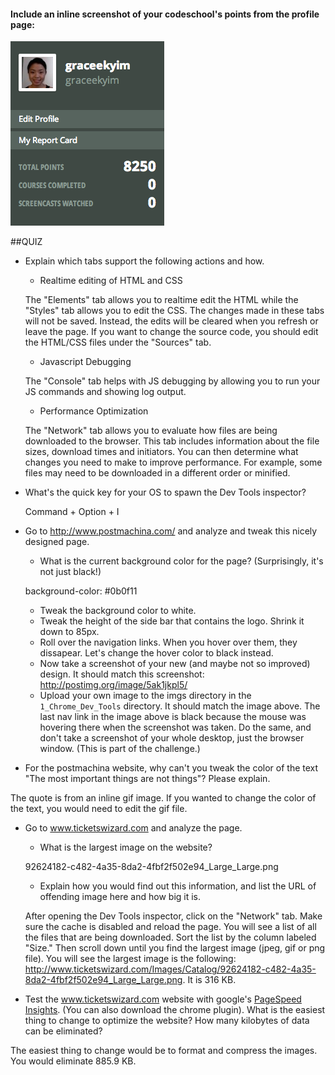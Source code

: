 #### Include an inline screenshot of your codeschool's points from the profile page:

<img src="imgs/codeschool_points.png" alt="Code School Points">

##QUIZ
* Explain which tabs support the following actions and how.
  * Realtime editing of HTML and CSS

  The "Elements" tab allows you to realtime edit the HTML while the "Styles" tab allows you to edit the CSS. The changes made in these tabs will not be saved. Instead, the edits will be cleared when you refresh or leave the page. If you want to change the source code, you should edit the HTML/CSS files under the "Sources" tab. 

  * Javascript Debugging

  The "Console" tab helps with JS debugging by allowing you to run your JS commands and showing log output.  

  * Performance Optimization 

  The "Network" tab allows you to evaluate how files are being downloaded to the browser. This tab includes information about the file sizes, download times and initiators. You can then determine what changes you need to make to improve performance. For example, some files may need to be downloaded in a different order or minified. 

* What's the quick key for your OS to spawn the Dev Tools inspector?

  Command + Option + I

* Go to http://www.postmachina.com/ and analyze and tweak this nicely designed page.
  * What is the current background color for the page?  (Surprisingly, it's not just black!)

  background-color: #0b0f11

  * Tweak the background color to white.
  * Tweak the height of the side bar that contains the logo.  Shrink it down to 85px.
  * Roll over the navigation links.  When you hover over them, they dissapear.  Let's change the hover color to black instead.
  * Now take a screenshot of your new (and maybe not so improved) design.  It should match this screenshot: http://postimg.org/image/5ak1jkpl5/
  * Upload your own image to the imgs directory in the `1_Chrome_Dev_Tools` directory.  It should match the image above. The last nav link in the image above is black because the mouse was hovering there when the screenshot was taken. Do the same, and don't take a screenshot of your whole desktop, just the browser window. (This is part of the challenge.)

* For the postmachina website, why can't you tweak the color of the text "The most important things are not things"?  Please explain.

The quote is from an inline gif image. If you wanted to change the color of the text, you would need to edit the gif file.

* Go to www.ticketswizard.com and analyze the page.  
  * What is the largest image on the website? 

  92624182-c482-4a35-8da2-4fbf2f502e94_Large_Large.png

  * Explain how you would find out this information, and list the URL of offending image here and how big it is.

  After opening the Dev Tools inspector, click on the "Network" tab. Make sure the cache is disabled and reload the page. You will see a list of all the files that are being downloaded. Sort the list by the column labeled "Size." Then scroll down until you find the largest image (jpeg, gif or png file). You will see the largest image is the following: http://www.ticketswizard.com/Images/Catalog/92624182-c482-4a35-8da2-4fbf2f502e94_Large_Large.png. It is 316 KB.
  
* Test the www.ticketswizard.com website with google's [PageSpeed Insights](http://www.ticketswizard.com/).  (You can also download the chrome plugin).  What is the easiest thing to change to optimize the website?  How many kilobytes of data can be eliminated?

The easiest thing to change would be to format and compress the images. You would eliminate 885.9 KB. 
